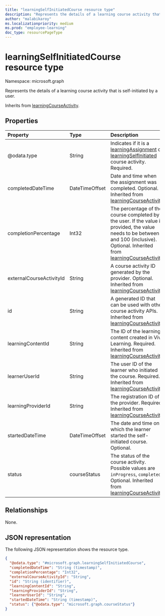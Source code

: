 ```yaml
---
title: "learningSelfInitiatedCourse resource type"
description: "Represents the details of a learning course activity that is self-initiated by a user."
author: "malabikaroy"
ms.localizationpriority: medium
ms.prod: "employee-learning"
doc_type: resourcePageType
---
```


# learningSelfInitiatedCourse resource type

Namespace: microsoft.graph

Represents the details of a learning course activity that is self-initiated by a user.

Inherits from [learningCourseActivity](../resources/learningcourseactivity.md).

## Properties
|Property|Type|Description|
|:---|:---|:---|
|@odata.type|String|Indicates if it is a [learningAssignment](../resources/learningassignment.md) or [learningSelfInitiated](../resources/learningselfinitiatedcourse.md) course activity. Required.|
|completedDateTime|DateTimeOffset|Date and time when the assignment was completed. Optional. Inherited from [learningCourseActivity](../resources/learningcourseactivity.md).|
|completionPercentage|Int32|The percentage of the course completed by the user. If the value is provided, the value needs to be between 0 and 100 (inclusive). Optional. Inherited from [learningCourseActivity](../resources/learningcourseactivity.md).|
|externalCourseActivityId|String|A course activity ID generated by the provider. Optional. Inherited from [learningCourseActivity](../resources/learningcourseactivity.md).|
|id|String|A generated ID that can be used with other course activity APIs. Inherited from [learningCourseActivity](../resources/learningcourseactivity.md).|
|learningContentId|String| The ID of the learning content created in Viva Learning. Required. Inherited from [learningCourseActivity](../resources/learningcourseactivity.md).|
|learnerUserId|String|The user ID of the learner who initiated the course. Required. Inherited from [learningCourseActivity](../resources/learningcourseactivity.md).|
|learningProviderId|String|The registration ID of the provider. Required. Inherited from [learningCourseActivity](../resources/learningcourseactivity.md).|
|startedDateTime|DateTimeOffset|The date and time on which the learner started the self-initiated course. Optional.|
|status|courseStatus|The status of the course activity. Possible values are `inProgress`, `completed`. Optional. Inherited from [learningCourseActivity](../resources/learningcourseactivity.md).|

## Relationships
None.

## JSON representation
The following JSON representation shows the resource type.

<!-- {
  "blockType": "resource",
  "keyProperty": "id",
  "@odata.type": "microsoft.graph.learningSelfInitiatedCourse",
  "openType": false
}
-->

``` json
{
  "@odata.type": "#microsoft.graph.learningSelfInitiatedCourse",
  "completedDateTime": "String (timestamp)",
  "completionPercentage": "Int32",
  "externalCourseActivityId": "String",
  "id": "String (identifier)",
  "learningContentId": "String",
  "learningProviderId": "String",
  "learnerUserId": "String",
  "startedDateTime": "String (timestamp)",
  "status": {"@odata.type": "microsoft.graph.courseStatus"}
}
```
